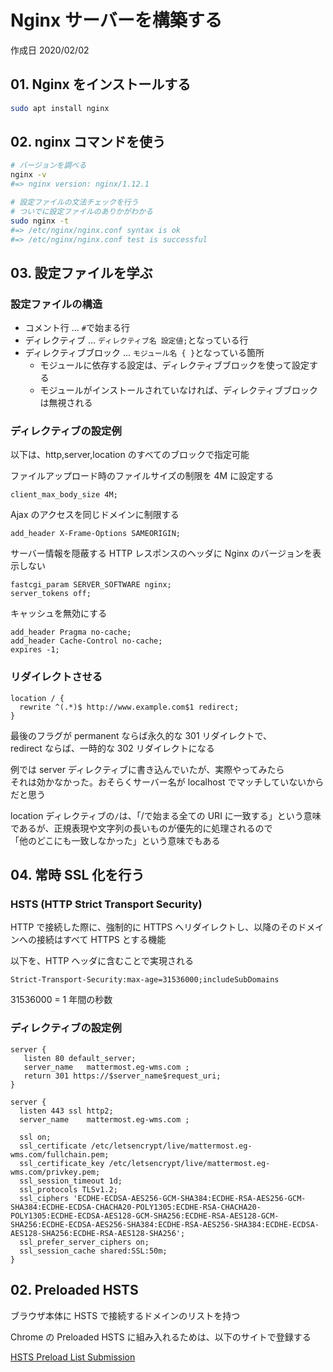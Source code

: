 <!-- markdownlint-disable MD024 -->

# Nginx サーバーを構築する

作成日 2020/02/02

## 01. Nginx をインストールする

```bash
sudo apt install nginx
```

## 02. nginx コマンドを使う

```bash
# バージョンを調べる
nginx -v
#=> nginx version: nginx/1.12.1

# 設定ファイルの文法チェックを行う
# ついでに設定ファイルのありかがわかる
sudo nginx -t
#=> /etc/nginx/nginx.conf syntax is ok
#=> /etc/nginx/nginx.conf test is successful
```

## 03. 設定ファイルを学ぶ

### 設定ファイルの構造

- コメント行 ... `#`で始まる行
- ディレクティブ ... `ディレクティブ名 設定値;`となっている行
- ディレクティブブロック ... `モジュール名 { }`となっている箇所
  - モジュールに依存する設定は、ディレクティブブロックを使って設定する
  - モジュールがインストールされていなければ、ディレクティブブロックは無視される

### ディレクティブの設定例

以下は、http,server,location のすべてのブロックで指定可能

ファイルアップロード時のファイルサイズの制限を 4M に設定する

```text
client_max_body_size 4M;
```

Ajax のアクセスを同じドメインに制限する

```text
add_header X-Frame-Options SAMEORIGIN;
```

サーバー情報を隠蔽する HTTP レスポンスのヘッダに Nginx のバージョンを表示しない

```text
fastcgi_param SERVER_SOFTWARE nginx;
server_tokens off;
```

キャッシュを無効にする

```text
add_header Pragma no-cache;
add_header Cache-Control no-cache;
expires -1;
```

### リダイレクトさせる

```text
location / {
  rewrite ^(.*)$ http://www.example.com$1 redirect;
}
```

最後のフラグが permanent ならば永久的な 301 リダイレクトで、\
redirect ならば、一時的な 302 リダイレクトになる

例では server ディレクティブに書き込んでいたが、実際やってみたら\
それは効かなかった。おそらくサーバー名が localhost でマッチしていないからだと思う

location ディレクティブの`/`は、「/で始まる全ての URI に一致する」という意味\
であるが、正規表現や文字列の長いものが優先的に処理されるので\
「他のどこにも一致しなかった」という意味でもある

## 04. 常時 SSL 化を行う

### HSTS (HTTP Strict Transport Security)

HTTP で接続した際に、強制的に HTTPS へリダイレクトし、以降のそのドメインへの接続はすべて HTTPS とする機能

以下を、HTTP ヘッダに含むことで実現される

```text
Strict-Transport-Security:max-age=31536000;includeSubDomains
```

31536000 = 1 年間の秒数

### ディレクティブの設定例

```text
server {
   listen 80 default_server;
   server_name   mattermost.eg-wms.com ;
   return 301 https://$server_name$request_uri;
}

server {
  listen 443 ssl http2;
  server_name    mattermost.eg-wms.com ;

  ssl on;
  ssl_certificate /etc/letsencrypt/live/mattermost.eg-wms.com/fullchain.pem;
  ssl_certificate_key /etc/letsencrypt/live/mattermost.eg-wms.com/privkey.pem;
  ssl_session_timeout 1d;
  ssl_protocols TLSv1.2;
  ssl_ciphers 'ECDHE-ECDSA-AES256-GCM-SHA384:ECDHE-RSA-AES256-GCM-SHA384:ECDHE-ECDSA-CHACHA20-POLY1305:ECDHE-RSA-CHACHA20-POLY1305:ECDHE-ECDSA-AES128-GCM-SHA256:ECDHE-RSA-AES128-GCM-SHA256:ECDHE-ECDSA-AES256-SHA384:ECDHE-RSA-AES256-SHA384:ECDHE-ECDSA-AES128-SHA256:ECDHE-RSA-AES128-SHA256';
  ssl_prefer_server_ciphers on;
  ssl_session_cache shared:SSL:50m;
}
```

## 02. Preloaded HSTS

ブラウザ本体に HSTS で接続するドメインのリストを持つ

Chrome の Preloaded HSTS に組み入れるためは、以下のサイトで登録する

[HSTS Preload List Submission](https://hstspreload.org/)
